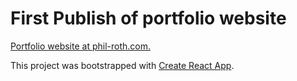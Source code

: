 # First Publish of portfolio website

[Portfolio website at phil-roth.com.](phil-roth.com)

This project was bootstrapped with [Create React App](https://github.com/facebook/create-react-app).
